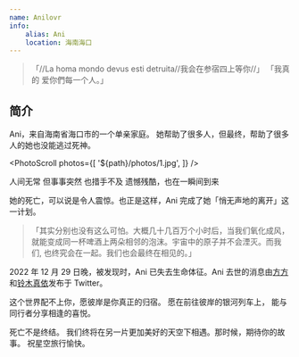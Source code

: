 ```yaml
---
name: Anilovr
info:
    alias: Ani
    location: 海南海口
---
```


>「//La homa mondo devus esti detruita//我会在参宿四上等你//」
>「我真的 爱你們每一个人。」

## 简介

Ani，来自海南省海口市的一个单亲家庭。
她帮助了很多人，但最终，帮助了很多人的她也没能逃过死神。

<PhotoScroll photos={[ '${path}/photos/1.jpg', ]} />

人间无常
但事事突然
也措手不及
遗憾残酷，也在一瞬间到来

她的死亡，可以说是令人震惊。也正是这样，Ani 完成了她「悄无声地的离开」这一计划。

> 「其实分别也没有这么可怕。大概几十几百万个小时后，当我们氧化成风，就能变成同一杯啤酒上两朵相邻的泡沫。宇宙中的原子并不会湮灭。而我们, 也终究会在一起。我们也会最终在相见的。」

2022 年 12 月 29 日晚，被发现时，Ani 已失去生命体征。Ani 去世的消息由[方方](https://twitter.com/fang050722)和[铃木真依](https://twitter.com/nmsl6653)发布于 Twitter。

这个世界配不上你，愿彼岸是你真正的归宿。
愿在前往彼岸的银河列车上，
能与同行者分享相逢的喜悦。

死亡不是终结。
我们终将在另一片更加美好的天空下相遇。那时候，期待你的故事。
祝星空旅行愉快。
